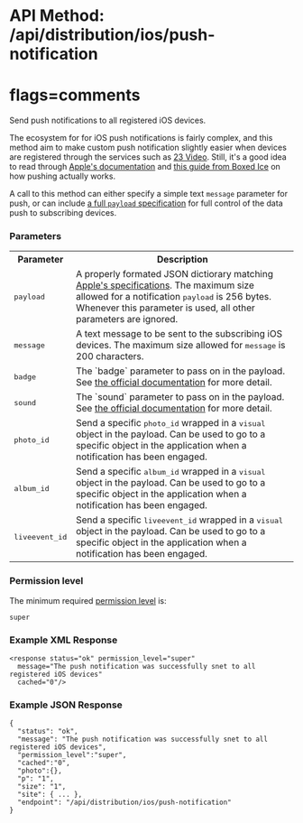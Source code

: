 # API Method: /api/distribution/ios/push-notification
# flags=comments

Send push notifications to all registered iOS devices.

The ecosystem for for iOS push notifications is fairly complex, and this method aim to make custom push notification slightly easier when devices are registered through the services such as [23 Video](http://www.23video.com). Still, it's a good idea to read through [Apple's documentation](http://developer.apple.com/library/ios/#documentation/NetworkingInternet/Conceptual/RemoteNotificationsPG/ApplePushService/ApplePushService.html) and [this guide from Boxed Ice](http://blog.boxedice.com/2009/07/10/how-to-build-an-apple-push-notification-provider-server-tutorial/) on how pushing actually works.

A call to this method can either specify a simple text `message` parameter for push, or can include [a full `payload` specification](http://developer.apple.com/library/ios/documentation/NetworkingInternet/Conceptual/RemoteNotificationsPG/ApplePushService/ApplePushService.html#//apple_ref/doc/uid/TP40008194-CH100-SW1) for full control of the data push to subscribing devices.


### Parameters

<table class="pretty">
  <tr><th>Parameter</th><th>Description</th></tr>

  <tr>
    <td>
      <tt>payload</tt> 
    </td>
    <td>
      A properly formated JSON dictiorary matching <a href="http://developer.apple.com/library/ios/documentation/NetworkingInternet/Conceptual/RemoteNotificationsPG/ApplePushService/ApplePushService.html#//apple_ref/doc/uid/TP40008194-CH100-SW1">Apple's specifications</a>. The maximum size allowed for a notification <tt>payload</tt> is 256 bytes. Whenever this parameter is used, all other parameters are ignored.
    </td>
  </tr>

  <tr>
    <td>
      <tt>message</tt> 
    </td>
    <td>
      A text message to be sent to the subscribing iOS devices. The maximum size allowed for <tt>message</tt> is 200 characters.
    </td>
  </tr>

  <tr>
    <td>
      <tt>badge</tt> 
    </td>
    <td>
      The `badge` parameter to pass on in the payload. See <a href="http://developer.apple.com/library/ios/documentation/NetworkingInternet/Conceptual/RemoteNotificationsPG/ApplePushService/ApplePushService.html#//apple_ref/doc/uid/TP40008194-CH100-SW1">the official documentation</a> for more detail.
    </td>
  </tr>

  <tr>
    <td>
      <tt>sound</tt> 
    </td>
    <td>
      The `sound` parameter to pass on in the payload. See <a href="http://developer.apple.com/library/ios/documentation/NetworkingInternet/Conceptual/RemoteNotificationsPG/ApplePushService/ApplePushService.html#//apple_ref/doc/uid/TP40008194-CH100-SW1">the official documentation</a> for more detail.
    </td>
  </tr>

  <tr>
    <td>
      <tt>photo_id</tt> 
    </td>
    <td>
      Send a specific <tt>photo_id</tt> wrapped in a <tt>visual</tt> object in the payload. Can be used to go to a specific object in the application when a notification has been engaged.
    </td>
  </tr>

  <tr>
    <td>
      <tt>album_id</tt> 
    </td>
    <td>
      Send a specific <tt>album_id</tt> wrapped in a <tt>visual</tt> object in the payload. Can be used to go to a specific object in the application when a notification has been engaged.
    </td>
  </tr>

  <tr>
    <td>
      <tt>liveevent_id</tt> 
    </td>
    <td>
      Send a specific <tt>liveevent_id</tt> wrapped in a <tt>visual</tt> object in the payload. Can be used to go to a specific object in the application when a notification has been engaged.
    </td>
  </tr>
</table>



### Permission level 

The minimum required [permission level](index#permission-level) is:

    super


### Example XML Response

    <response status="ok" permission_level="super" 
      message="The push notification was successfully snet to all registered iOS devices" 
      cached="0"/>

### Example JSON Response

    {
      "status": "ok", 
      "message": "The push notification was successfully snet to all registered iOS devices",
      "permission_level":"super",
      "cached":"0",
      "photo":{},
      "p": "1",
      "size": "1",
      "site": { ... },
      "endpoint": "/api/distribution/ios/push-notification"
    }
